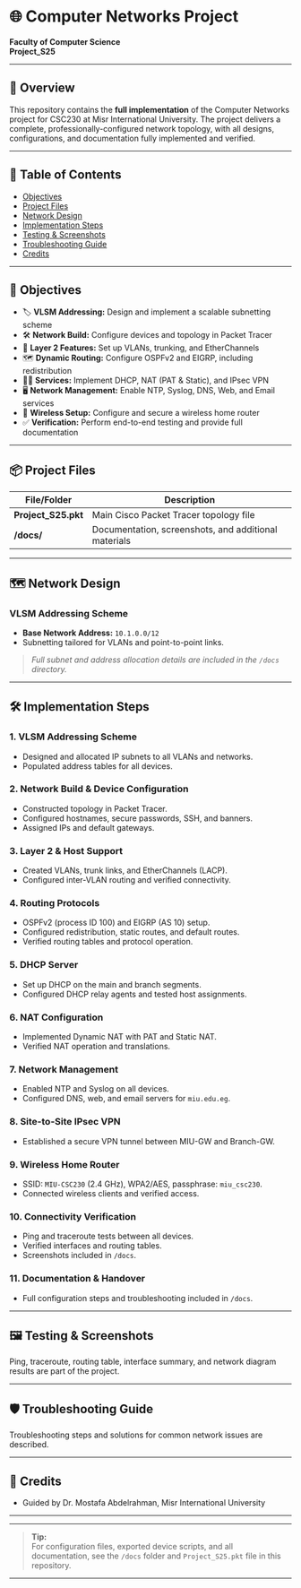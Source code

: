 # 🌐 Computer Networks Project   
**Faculty of Computer Science**   
**Project_S25**  

---

## 🚀 Overview

This repository contains the **full implementation** of the Computer Networks project for CSC230 at Misr International University. The project delivers a complete, professionally-configured network topology, with all designs, configurations, and documentation fully implemented and verified.

---

## 📑 Table of Contents

- [Objectives](#objectives)
- [Project Files](#project-files)
- [Network Design](#network-design)
- [Implementation Steps](#implementation-steps)
- [Testing & Screenshots](#testing--screenshots)
- [Troubleshooting Guide](#troubleshooting-guide)
- [Credits](#credits)

---

## 🎯 Objectives

- 🏷️ **VLSM Addressing:** Design and implement a scalable subnetting scheme  
- 🛠️ **Network Build:** Configure devices and topology in Packet Tracer  
- 🧩 **Layer 2 Features:** Set up VLANs, trunking, and EtherChannels  
- 🗺️ **Dynamic Routing:** Configure OSPFv2 and EIGRP, including redistribution  
- 🧑‍💻 **Services:** Implement DHCP, NAT (PAT & Static), and IPsec VPN  
- 🖥️ **Network Management:** Enable NTP, Syslog, DNS, Web, and Email services  
- 📡 **Wireless Setup:** Configure and secure a wireless home router  
- ✅ **Verification:** Perform end-to-end testing and provide full documentation

---

## 📦 Project Files

| File/Folder         | Description                                               |
|---------------------|----------------------------------------------------------|
| **Project_S25.pkt** | Main Cisco Packet Tracer topology file                   |
| **/docs/**          | Documentation, screenshots, and additional materials     |

---

## 🗺️ Network Design

### VLSM Addressing Scheme

- **Base Network Address:** `10.1.0.0/12`
- Subnetting tailored for VLANs and point-to-point links.

> *Full subnet and address allocation details are included in the `/docs` directory.*

---

## 🛠️ Implementation Steps

### 1. VLSM Addressing Scheme
- Designed and allocated IP subnets to all VLANs and networks.
- Populated address tables for all devices.

### 2. Network Build & Device Configuration
- Constructed topology in Packet Tracer.
- Configured hostnames, secure passwords, SSH, and banners.
- Assigned IPs and default gateways.

### 3. Layer 2 & Host Support
- Created VLANs, trunk links, and EtherChannels (LACP).
- Configured inter-VLAN routing and verified connectivity.

### 4. Routing Protocols
- OSPFv2 (process ID 100) and EIGRP (AS 10) setup.
- Configured redistribution, static routes, and default routes.
- Verified routing tables and protocol operation.

### 5. DHCP Server
- Set up DHCP on the main and branch segments.
- Configured DHCP relay agents and tested host assignments.

### 6. NAT Configuration
- Implemented Dynamic NAT with PAT and Static NAT.
- Verified NAT operation and translations.

### 7. Network Management
- Enabled NTP and Syslog on all devices.
- Configured DNS, web, and email servers for `miu.edu.eg`.

### 8. Site-to-Site IPsec VPN
- Established a secure VPN tunnel between MIU-GW and Branch-GW.

### 9. Wireless Home Router
- SSID: `MIU-CSC230` (2.4 GHz), WPA2/AES, passphrase: `miu_csc230`.
- Connected wireless clients and verified access.

### 10. Connectivity Verification
- Ping and traceroute tests between all devices.
- Verified interfaces and routing tables.
- Screenshots included in `/docs`.

### 11. Documentation & Handover
- Full configuration steps and troubleshooting included in `/docs`.

---

## 🖼️ Testing & Screenshots

Ping, traceroute, routing table, interface summary, and network diagram results are part of the project.

---

## 🛡️ Troubleshooting Guide

Troubleshooting steps and solutions for common network issues are described.

---

## 👥 Credits

- Guided by Dr. Mostafa Abdelrahman, Misr International University

---

---

> **Tip:**  
> For configuration files, exported device scripts, and all documentation, see the `/docs` folder and `Project_S25.pkt` file in this repository.

---
